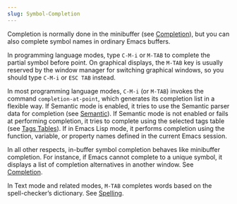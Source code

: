```yaml
---
slug: Symbol-Completion
---
```


Completion is normally done in the minibuffer (see [Completion](/docs/emacs/Completion)), but you can also complete symbol names in ordinary Emacs buffers.

In programming language modes, type `C-M-i` or `M-TAB` to complete the partial symbol before point. On graphical displays, the `M-TAB` key is usually reserved by the window manager for switching graphical windows, so you should type `C-M-i` or `ESC TAB` instead.

In most programming language modes, `C-M-i` (or `M-TAB`) invokes the command `completion-at-point`, which generates its completion list in a flexible way. If Semantic mode is enabled, it tries to use the Semantic parser data for completion (see [Semantic](/docs/emacs/Semantic)). If Semantic mode is not enabled or fails at performing completion, it tries to complete using the selected tags table (see [Tags Tables](/docs/emacs/Tags-Tables)). If in Emacs Lisp mode, it performs completion using the function, variable, or property names defined in the current Emacs session.

In all other respects, in-buffer symbol completion behaves like minibuffer completion. For instance, if Emacs cannot complete to a unique symbol, it displays a list of completion alternatives in another window. See [Completion](/docs/emacs/Completion).

In Text mode and related modes, `M-TAB` completes words based on the spell-checker’s dictionary. See [Spelling](/docs/emacs/Spelling).
